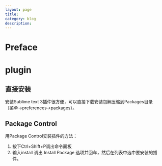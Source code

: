 ```yaml
---
layout: page
title:	
category: blog
description: 
---
```

# Preface

# plugin

## 直接安装
安装Sublime text 3插件很方便，可以直接下载安装包解压缩到Packages目录（菜单->preferences->packages）。

## Package Control
用Package Control安装插件的方法：

1. 按下Ctrl+Shift+P调出命令面板
1. 输入install 调出 Install Package 选项并回车，然后在列表中选中要安装的插件。


